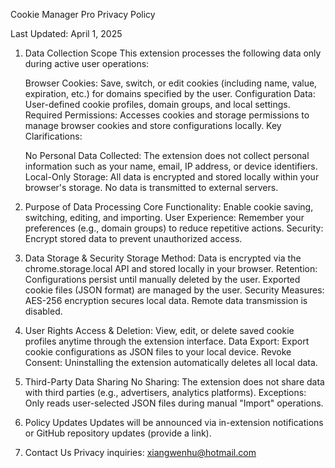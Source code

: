 Cookie Manager Pro Privacy Policy

Last Updated: April 1, 2025

1. Data Collection Scope
    This extension processes the following data only during active user operations:

    Browser Cookies: Save, switch, or edit cookies (including name, value, expiration, etc.) for domains specified by the user.
    Configuration Data: User-defined cookie profiles, domain groups, and local settings.
    Required Permissions: Accesses cookies and storage permissions to manage browser cookies and store configurations locally.
    Key Clarifications:

    No Personal Data Collected: The extension does not collect personal information such as your name, email, IP address, or device identifiers.
    Local-Only Storage: All data is encrypted and stored locally within your browser's storage. No data is transmitted to external servers.

2. Purpose of Data Processing
    Core Functionality: Enable cookie saving, switching, editing, and importing.
    User Experience: Remember your preferences (e.g., domain groups) to reduce repetitive actions.
    Security: Encrypt stored data to prevent unauthorized access.

3. Data Storage & Security
    Storage Method: Data is encrypted via the chrome.storage.local API and stored locally in your browser.
    Retention: Configurations persist until manually deleted by the user. Exported cookie files (JSON format) are managed by the user.
    Security Measures: AES-256 encryption secures local data. Remote data transmission is disabled.

4. User Rights
    Access & Deletion: View, edit, or delete saved cookie profiles anytime through the extension interface.
    Data Export: Export cookie configurations as JSON files to your local device.
    Revoke Consent: Uninstalling the extension automatically deletes all local data.

5. Third-Party Data Sharing
    No Sharing: The extension does not share data with third parties (e.g., advertisers, analytics platforms).
    Exceptions: Only reads user-selected JSON files during manual "Import" operations.

6. Policy Updates
    Updates will be announced via in-extension notifications or GitHub repository updates (provide a link).

7. Contact Us
    Privacy inquiries: xiangwenhu@hotmail.com
